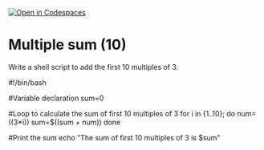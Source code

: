 [![Open in Codespaces](https://classroom.github.com/assets/launch-codespace-f4981d0f882b2a3f0472912d15f9806d57e124e0fc890972558857b51b24a6f9.svg)](https://classroom.github.com/open-in-codespaces?assignment_repo_id=10356610)
# Multiple sum (10)
Write a shell script to add the first 10 multiples of 3. 

#!/bin/bash

#Variable declaration
sum=0

#Loop to calculate the sum of first 10 multiples of 3
for i in {1..10};
do
  num=$((3*$i))
  sum=$((sum + num))
done

#Print the sum
echo "The sum of first 10 multiples of 3 is $sum"
